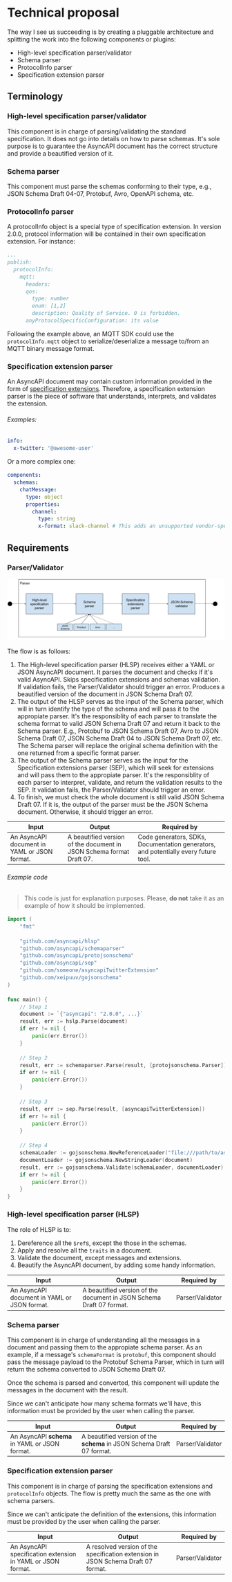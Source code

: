 # Technical proposal
The way I see us succeeding is by creating a pluggable architecture and splitting the work into the following components or plugins:

* High-level specification parser/validator
* Schema parser
* ProtocolInfo parser
* Specification extension parser

## Terminology

### High-level specification parser/validator
This component is in charge of parsing/validating the standard specification. It does not go into details on how to parse schemas. It's sole purpose is to guarantee the AsyncAPI document has the correct structure and provide a beautified version of it.

### Schema parser
This component must parse the schemas conforming to their type, e.g., JSON Schema Draft 04-07, Protobuf, Avro, OpenAPI schema, etc.

### ProtocolInfo parser
A protocolInfo object is a special type of specification extension. In version 2.0.0, protocol information will be contained in their own specification extension. For instance:

```yaml
...
publish:
  protocolInfo:
    mqtt:
      headers:
      qos:
        type: number
        enum: [1,2]
        description: Quality of Service. 0 is forbidden.
      anyProtocolSpecificConfiguration: its value
```

Following the example above, an MQTT SDK could use the `protocolInfo.mqtt` object to serialize/deserialize a message to/from an MQTT binary message format.

### Specification extension parser
An AsyncAPI document may contain custom information provided in the form of [specification extensions](https://github.com/asyncapi/asyncapi/blob/master/versions/1.2.0/asyncapi.md#specificationExtensions). Therefore, a specification extension parser is the piece of software that understands, interprets, and validates the extension.

###### Examples:

```yaml
info:
  x-twitter: '@awesome-user'
```

Or a more complex one:

```yaml
components:
  schemas:
    chatMessage:
      type: object
      properties:
        channel:
          type: string
          x-format: slack-channel # This adds an unsupported vendor-specific format. Notice this field may be parsed by other specification extensions. E.g., a Twitter specification extension may add support for x-format: twitter-handle.
```

## Requirements

### Parser/Validator

![](./assets/parser-diagram.png)

The flow is as follows:

1. The High-level specification parser (HLSP) receives either a YAML or JSON AsyncAPI document. It parses the document and checks if it's valid AsyncAPI. Skips specification extensions and schemas validation. If validation fails, the Parser/Validator should trigger an error. Produces a beautified version of the document in JSON Schema Draft 07.
2. The output of the HLSP serves as the input of the Schema parser, which will in turn identify the type of the schema and will pass it to the appropiate parser. It's the responsiblity of each parser to translate the schema format to valid JSON Schema Draft 07 and return it back to the Schema parser. E.g., Protobuf to JSON Schema Draft 07, Avro to JSON Schema Draft 07, JSON Schema Draft 04 to JSON Schema Draft 07, etc. The Schema parser will replace the original schema definition with the one returned from a specific format parser.
3. The output of the Schema parser serves as the input for the Specification extensions parser (SEP), which will seek for extensions and will pass them to the appropiate parser. It's the responsiblity of each parser to interpret, validate, and return the validation results to the SEP. It validation fails, the Parser/Validator should trigger an error.
4. To finish, we must check the whole document is still valid JSON Schema Draft 07. If it is, the output of the parser must be the JSON Schema document. Otherwise, it should trigger an error.

|Input|Output|Required by|
|-----|------|-----------|
|An AsyncAPI document in YAML or JSON format.| A beautified version of the document in JSON Schema format Draft 07.| Code generators, SDKs, Documentation generators, and potentially every future tool.|

###### Example code

> This code is just for explanation purposes. Please, **do not** take it as an example of how it should be implemented.

```go
import (
    "fmt"

    "github.com/asyncapi/hlsp"
    "github.com/asyncapi/schemaparser"
    "github.com/asyncapi/protojsonschema"
    "github.com/asyncapi/sep"
    "github.com/someone/asyncapiTwitterExtension"
    "github.com/xeipuuv/gojsonschema"
)

func main() {
    // Step 1
    document := `{"asyncapi": "2.0.0", ...}`
    result, err := hslp.Parse(document)
    if err != nil {
        panic(err.Error())
    }

    // Step 2
    result, err := schemaparser.Parse(result, [protojsonschema.Parser])
    if err != nil {
        panic(err.Error())
    }

    // Step 3
    result, err := sep.Parse(result, [asyncapiTwitterExtension])
    if err != nil {
        panic(err.Error())
    }

    // Step 4
    schemaLoader := gojsonschema.NewReferenceLoader("file:///path/to/asyncapi/2.0.0/schema.json")
    documentLoader := gojsonschema.NewStringLoader(document)
    result, err := gojsonschema.Validate(schemaLoader, documentLoader)
    if err != nil {
        panic(err.Error())
    }
}
```

### High-level specification parser (HLSP)

The role of HLSP is to:
1. Dereference all the `$ref`s, except the those in the schemas.
2. Apply and resolve all the `traits` in a document.
3. Validate the document, except messages and extensions.
4. Beautify the AsyncAPI document, by adding some handy information.

|Input|Output|Required by|
|-----|------|-----------|
|An AsyncAPI document in YAML or JSON format.| A beautified version of the document in JSON Schema Draft 07 format.| Parser/Validator

### Schema parser

This component is in charge of understanding all the messages in a document and passing them to the appropiate schema parser. As an example, if a message's `schemaFormat` is `protobuf`, this component should pass the message payload to the Protobuf Schema Parser, which in turn will return the schema converted to JSON Schema Draft 07.

Once the schema is parsed and converted, this component will update the messages in the document with the result.

Since we can't anticipate how many schema formats we'll have, this information must be provided by the user when calling the parser.

|Input|Output|Required by|
|-----|------|-----------|
|An AsyncAPI **schema** in YAML or JSON format.| A beautified version of the **schema** in JSON Schema Draft 07 format.| Parser/Validator

### Specification extension parser

This component is in charge of parsing the specification extensions and `protocolInfo` objects. The flow is pretty much the same as the one with schema parsers.

Since we can't anticipate the definition of the extensions, this information must be provided by the user when calling the parser.

|Input|Output|Required by|
|-----|------|-----------|
|An AsyncAPI specification extension in YAML or JSON format.| A resolved version of the specification extension in JSON Schema Draft 07 format.| Parser/Validator
